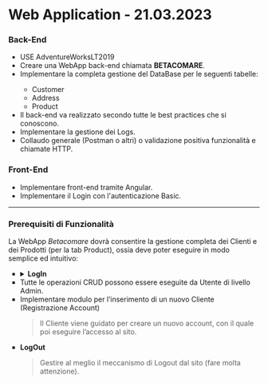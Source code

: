 # **Web Application - 21.03.2023**

### Back-End
<ul style="list-style-type:disc">
  <li>USE AdventureWorksLT2019</li>
  <li>Creare una WebApp back-end chiamata <b>BETACOMARE</b>.</li>
  <li>Implementare la completa gestione del DataBase per le seguenti tabelle:</li>
    <ul style="list-style-type:circle">
      <li>Customer</li>
      <li>Address</li>
      <li>Product</li>
    </ul>
  <li>Il back-end va realizzato secondo tutte le best practices che si conoscono.</li>
  <li>Implementare la gestione dei Logs.</li>
  <li>Collaudo generale (Postman o altri) o validazione positiva funzionalità e chiamate HTTP.</li>
</ul>

### Front-End
<ul>
  <li>Implementare front-end tramite Angular.</li>
  <li>Implementare il Login con l'autenticazione Basic.</li>
</ul>

---

### Prerequisiti di Funzionalità

La WebApp *Betacomare* dovrà consentire la gestione completa dei Clienti e dei Prodotti (per la tab Product), ossia deve poter eseguire in modo semplice ed intuitivo:
<ul style="list-style-type:square">
  <li>
    <details>
      <summary><b>LogIn</b></summary>
      <ul>
        <li>Determinare se l'utente è un utente Cliente oppure Admin</li>
        <li>Se <b>Admin</b> consente l'utilizzo di tutti i metodi <abbr title="Create-Read-Update-Delete">CRUD</abbr> su tutte le tabelle, altrimenti, il cliente viene abilitato SOLAMENTE per operazioni di lettura sul suo Cliente e operazioni CRUD per eseguire eventuali ordini (FACOLTATIVO).
        </li>
      </ul>
    </details>
  </li>
  <li>Tutte le operazioni CRUD possono essere eseguite da Utente di livello Admin.</li>
  <li>Implementare modulo per l’inserimento di un nuovo Cliente (Registrazione Account)
    <blockquote>Il Cliente viene guidato per creare un nuovo account, con il quale poi eseguire l’accesso al sito.</blockquote>
  </li>
  <li>
    <b>LogOut</b>
    <blockquote>Gestire al meglio il meccanismo di Logout dal sito (fare molta attenzione).</blockquote>
  </li>
</ul>